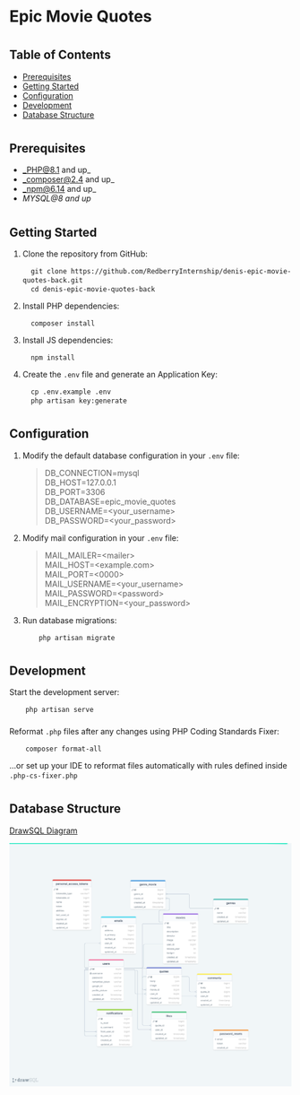 # Epic Movie Quotes

#

## Table of Contents

* [Prerequisites](#prerequisites)
* [Getting Started](#getting-started)
* [Configuration](#configuration)
* [Development](#development)
* [Database Structure](#database-structure)

#

## Prerequisites

* _PHP@8.1 and up_
* _composer@2.4 and up_
* _npm@6.14 and up_
* _MYSQL@8 and up_

#

## Getting Started

1. Clone the repository from GitHub:
    ```shell
      git clone https://github.com/RedberryInternship/denis-epic-movie-quotes-back.git
      cd denis-epic-movie-quotes-back
    ```
2. Install PHP dependencies:
    ```shell
      composer install
    ```
3. Install JS dependencies:
    ```shell
      npm install
    ```
4. Create the `.env` file and generate an Application Key:
    ```shell
      cp .env.example .env
      php artisan key:generate
    ```

#

## Configuration

1. Modify the default database configuration in your `.env` file:
   > DB_CONNECTION=mysql <br>
   DB_HOST=127.0.0.1 <br>
   DB_PORT=3306 <br>
   DB_DATABASE=epic_movie_quotes <br>
   DB_USERNAME=<your_username> <br>
   DB_PASSWORD=<your_password> <br>
2. Modify mail configuration in your `.env` file:
   > MAIL_MAILER=&lt;mailer&gt; <br>
   MAIL_HOST=&lt;example.com&gt; <br>
   MAIL_PORT=&lt;0000&gt; <br>
   MAIL_USERNAME=&lt;your_username&gt; <br>
   MAIL_PASSWORD=&lt;password&gt; <br>
   MAIL_ENCRYPTION=&lt;your_password&gt; <br>

3. Run database migrations:
    ```shell
        php artisan migrate
    ```
   

#

## Development

Start the development server:

```shell
    php artisan serve
```

###

Reformat `.php` files after any changes using PHP Coding Standards Fixer:

```shell
    composer format-all
```

...or set up your IDE to reformat files automatically with rules defined inside `.php-cs-fixer.php`

#

## Database Structure


[DrawSQL Diagram](https://drawsql.app/teams/team-denis/diagrams/final-movie-quotes)

![Database Structure](readme/assets/db-structure-drawsql.png)

#
